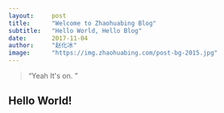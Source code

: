```yaml
---
layout:     post 
title:      "Welcome to Zhaohuabing Blog"
subtitle:   "Hello World, Hello Blog"
date:       2017-11-04
author:     "赵化冰"
image:      "https://img.zhaohuabing.com/post-bg-2015.jpg"
---
```


> “Yeah It's on. ”


## Hello World!
